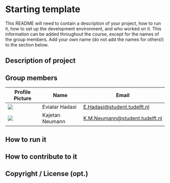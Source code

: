 # Starting template

This README will need to contain a description of your project, how to run it, how to set up the development environment, and who worked on it.
This information can be added throughout the course, except for the names of the group members.
Add your own name (do not add the names for others!) to the section below.

## Description of project

## Group members

| Profile Picture | Name            | Email                          |
|---|-----------------|--------------------------------|
| ![](https://secure.gravatar.com/avatar/835d209fc42d5c37089b3937d2f3ec28?s=800&d=identicon&size=50) | Eviatar Hadasi  | E.Hadasi@student.tudelft.nl    |
| ![](https://gitlab.ewi.tudelft.nl/uploads/-/system/user/avatar/5986/avatar.png?width=96) | Kajetan Neumann | K.M.Neumann@student.tudelft.nl |
<!-- Instructions (remove once assignment has been completed -->
<!-- - Add (only!) your own name to the table above (use Markdown formatting) -->
<!-- - Mention your *student* email address -->
<!-- - Preferably add a recognizable photo, otherwise add your GitLab photo -->
<!-- - (please make sure the photos have the same size) --> 

## How to run it

## How to contribute to it

## Copyright / License (opt.)
